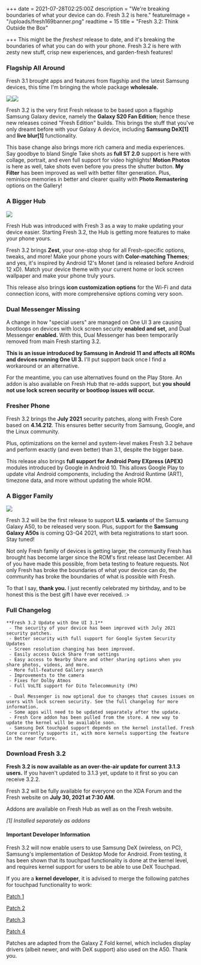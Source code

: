 +++
date = 2021-07-28T02:25:00Z
description = "We're breaking boundaries of what your device can do. Fresh 3.2 is here."
featureImage = "/uploads/fresh169banner.png"
readtime = 15
title = "Fresh 3.2: Think Outside the Box"

+++
This might be the _freshest_ release to date, and it's breaking the boundaries of what you can do with your phone. Fresh 3.2 is here with zesty new stuff, crisp new experiences, and garden-fresh features!

### Flagship All Around

Fresh 3.1 brought apps and features from flagship and the latest Samsung devices, this time I'm bringing the whole package **wholesale.**

![](/uploads/screenshot_20210728-145527_samsung-dex.jpg)![](/uploads/screenshot_20210728-145444_gallery.jpg)

Fresh 3.2 is the very first Fresh release to be based upon a flagship Samsung Galaxy device, namely the **Galaxy S20 Fan Edition**; hence these new releases coined "Fresh Edition" builds. This brings the stuff that you've only dreamt before with your Galaxy A device, including **Samsung DeX\[1\]** and **live blur\[1\]** functionality.

This base change also brings more rich camera and media experiences. Say goodbye to bland Single Take shots as **full ST 2.0** support is here with collage, portrait, and even full support for video highlights! **Motion Photos** is here as well, take shots even before you press the shutter button. **My Filter** has been improved as well with better filter generation. Plus, reminisce memories in better and clearer quality with **Photo Remastering** options on the Gallery!

### A Bigger Hub

![](/uploads/screenshot_20210728-145510_fresh-hub.jpg)

Fresh Hub was introduced with Fresh 3 as a way to make updating your device easier. Starting Fresh 3.2, the Hub is getting more features to make your phone yours.

Fresh 3.2 brings **Zest**, your one-stop shop for all Fresh-specific options, tweaks, and more! Make your phone yours with **Color-matching Themes**; and yes, it's inspired by Android 12's Monet (and is released before Android 12 xD). Match your device theme with your current home or lock screen wallpaper and make your phone truly yours.

This release also brings **icon customization options** for the Wi-Fi and data connection icons, with more comprehensive options coming very soon.

### Dual Messenger Missing

A change in how "special users" are managed on One UI 3 are causing bootloops on devices with lock screen security **enabled and set,** and Dual Messenger **enabled.** With this, Dual Messenger has been temporarily removed from main Fresh starting 3.2.

**This is an issue introduced by Samsung in Android 11 and affects all ROMs and devices running One UI 3.** I'll put support back once I find a workaround or an alternative.

For the meantime, you can use alternatives found on the Play Store. An addon is also available on Fresh Hub that re-adds support, but **you should not use lock screen security or bootloop issues will occur.**

### Fresher Phone

Fresh 3.2 brings the **July 2021** security patches, along with Fresh Core based on **4.14.212**. This ensures better security from Samsung, Google, and the Linux community.

Plus, optimizations on the kernel and system-level makes Fresh 3.2 behave and perform exactly (and even better) than 3.1, despite the bigger base.

This release also brings **full support for Android Pony EXpress (APEX)** modules introduced by Google in Android 10. This allows Google Play to update vital Android components, including the Android Runtime (ART), timezone data, and more without updating the whole ROM.

### A Bigger Family

![](/uploads/fresh-server-icons-community.png)

Fresh 3.2 will be the first release to support **U.S. variants** of the Samsung Galaxy A50, to be released very soon. Plus, support for the **Samsung Galaxy A50s** is coming Q3-Q4 2021, with beta registrations to start soon. Stay tuned!

Not only Fresh family of devices is getting larger, the community Fresh has brought has become larger since the ROM's first release last December. All of you have made this possible, from beta testing to feature requests.  Not only Fresh has broke the boundaries of what your device can do, the community has broke the boundaries of what is possible with Fresh.

To that I say, **thank you.** I just recently celebrated my birthday, and to be honest this is the best gift I have ever received. :>

### Full Changelog

    **Fresh 3.2 Update with One UI 3.1**
     - The security of your device has been improved with July 2021 security patches.
     - Better security with full support for Google System Security Updates
     - Screen resolution changing has been improved.
     - Easily access Quick Share from settings
     - Easy access to Nearby Share and other sharing options when you share photos, videos, and more.
     - More full-featured Gallery search
     - Improvements to the camera
     - Fixes for Dolby Atmos
     - Full VoLTE support for Dito Telecommunity (PH)
    
     - Dual Messenger is now optional due to changes that causes issues on users with lock screen security. See the full changelog for more information.
     - Some apps will need to be updated separately after the update.
     - Fresh Core addon has been pulled from the store. A new way to update the kernel will be available soon.
     - Samsung DeX touchpad support depends on the kernel installed. Fresh Core currently supports it, with more kernels supporting the feature in the near future.

### Download Fresh 3.2

**Fresh 3.2 is now available as an over-the-air update for current 3.1.3 users.** If you haven't updated to 3.1.3 yet, update to it first so you can receive 3.2.2.

Fresh 3.2 will be fully available for everyone on the XDA Forum and the Fresh website on **July 30, 2021 at 7:30 AM.**

Addons are available on Fresh Hub as well as on the Fresh website.

_\[1\] Installed separately as addons_

#### Important Developer Information

Fresh 3.2 will now enable users to use Samsung DeX (wireless, on PC), Samsung's implementation of Desktop Mode for Android. From testing, it has been shown that its touchpad functionality is done at the kernel level, and requires kernel support for users to be able to use DeX Touchpad.

If you are a **kernel developer**, it is advised to merge the following patches for touchpad functionality to work:

[Patch 1](https://github.com/TenSeventy7/android_kernel_samsung_exynos9610_fresh/commit/266162ef9d23240d6840a4abc9a8192751b52306)

[Patch 2](https://github.com/TenSeventy7/android_kernel_samsung_exynos9610_fresh/commit/658437573b6ebc9201c4095d4977a0dc29f6ae85)

[Patch 3](https://github.com/TenSeventy7/android_kernel_samsung_exynos9610_fresh/commit/a3a846986161defa7afc866f56f598c3ddf75edd)

[Patch 4](https://github.com/TenSeventy7/android_kernel_samsung_exynos9610_fresh/commit/45c76ba577a297827980b8990d0e3ad3b827745e)

Patches are adapted from the Galaxy Z Fold kernel, which includes display drivers (albeit newer, and with DeX support) also used on the A50. Thank you.